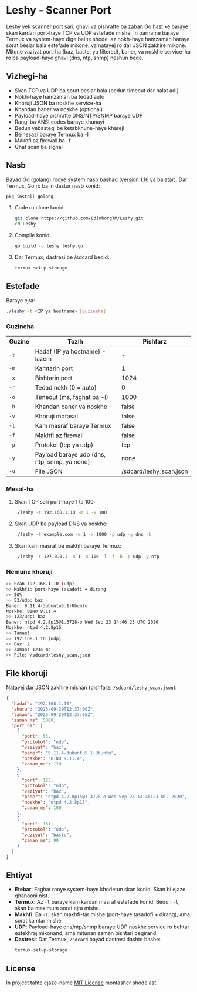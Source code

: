 # Leshy - Scanner Port

Leshy yek scanner port sari, ghavi va pishrafte ba zaban Go hast ke baraye skan kardan port-haye TCP va UDP estefade mishe. In barname baraye Termux va system-haye dige beine shode, az nokh-haye hamzaman baraye sorat besiar bala estefade mikone, va natayej ro dar JSON zakhire mikone. Mitune vaziyat port-ha (baz, baste, ya filtered), baner, va noskhe service-ha ro ba payload-haye ghavi (dns, ntp, snmp) neshun bede.

## Vizhegi-ha
- Skan TCP va UDP ba sorat besiar bala (bedun timeout dar halat adi)
- Nokh-haye hamzaman ba tedad auto
- Khoruji JSON ba noskhe service-ha
- Khandan baner va noskhe (optional)
- Payload-haye pishrafte DNS/NTP/SNMP baraye UDP
- Rangi ba ANSI codes baraye khunayi
- Bedun vabastegi be ketabkhune-haye khareji
- Beinesazi baraye Termux ba -l
- Makhfi az firewall ba -f
- Ghat scan ba signal

## Nasb
Bayad Go (golang) rooye system nasb bashad (version 1.16 ya balatar). Dar Termux, Go ro ba in dastur nasb konid:

```bash
pkg install golang
```

1. Code ro clone konid:
   ```bash
   git clone https://github.com/EdinborgTM/Leshy.git
   cd Leshy
   ```

2. Compile konid:
   ```bash
   go build -o leshy leshy.go
   ```

3. Dar Termux, dastresi be /sdcard bedid:
   ```bash
   termux-setup-storage
   ```

## Estefade
Baraye ejra:
```bash
./leshy -t <IP ya hostname> [guzineha]
```

### Guzineha
| Guzine | Tozih | Pishfarz |
|--------|-------|----------|
| `-t` | Hadaf (IP ya hostname) - lazem | - |
| `-m` | Kamtarin port | 1 |
| `-x` | Bishtarin port | 1024 |
| `-r` | Tedad nokh (0 = auto) | 0 |
| `-o` | Timeout (ms, faghat ba -l) | 1000 |
| `-b` | Khandan baner va noskhe | false |
| `-v` | Khoruji mofasal | false |
| `-l` | Kam masraf baraye Termux | false |
| `-f` | Makhfi az firewall | false |
| `-p` | Protokol (tcp ya udp) | tcp |
| `-y` | Payload baraye udp (dns, ntp, snmp, ya none) | none |
| `-u` | File JSON | /sdcard/leshy_scan.json |

### Mesal-ha
1. Skan TCP sari port-haye 1 ta 100:
   ```bash
   ./leshy -t 192.168.1.10 -m 1 -x 100
   ```

2. Skan UDP ba payload DNS va noskhe:
   ```bash
   ./leshy -t example.com -m 1 -x 1000 -p udp -y dns -b
   ```

3. Skan kam masraf ba makhfi baraye Termux:
   ```bash
   ./leshy -t 127.0.0.1 -m 1 -x 100 -l -f -b -p udp -y ntp
   ```

### Nemune khoruji
```bash
>> Scan 192.168.1.10 (udp)
>> Makhfi: port-haye tasadofi + dirang
>> 50%
>> 53/udp: baz
Baner: 9.11.4-3ubuntu5.1-Ubuntu
Noskhe: BIND 9.11.4
>> 123/udp: baz
Baner: ntpd 4.2.8p15@1.3728-o Wed Sep 23 14:46:23 UTC 2020
Noskhe: ntpd 4.2.8p15
>> Tamam!
>> 192.168.1.10 (udp)
>> Baz: 2
>> Zaman: 1234 ms
>> File: /sdcard/leshy_scan.json
```

## File khoruji
Natayej dar JSON zakhire mishan (pishfarz: `/sdcard/leshy_scan.json`):
```json
{
  "hadaf": "192.168.1.10",
  "shuru": "2025-09-29T12:37:00Z",
  "tamam": "2025-09-29T12:37:05Z",
  "zaman_ms": 5000,
  "port_ha": [
    {
      "port": 53,
      "protokol": "udp",
      "vaziyat": "baz",
      "baner": "9.11.4-3ubuntu5.1-Ubuntu",
      "noskhe": "BIND 9.11.4",
      "zaman_ms": 120
    },
    {
      "port": 123,
      "protokol": "udp",
      "vaziyat": "baz",
      "baner": "ntpd 4.2.8p15@1.3728-o Wed Sep 23 14:46:23 UTC 2020",
      "noskhe": "ntpd 4.2.8p15",
      "zaman_ms": 100
    },
    {
      "port": 161,
      "protokol": "udp",
      "vaziyat": "baste",
      "zaman_ms": 90
    }
  ]
}
```

## Ehtiyat
- **Etebar**: Faghat rooye system-haye khodetun skan konid. Skan bi ejaze ghanooni nist.
- **Termux**: Az `-l` baraye kam kardan masraf estefade konid. Bedun `-l`, skan ba maximum sorat ejra mishe.
- **Makhfi**: Ba `-f`, skan makhfi-tar mishe (port-haye tasadofi + dirang), ama sorat kamtar mishe.
- **UDP**: Payload-haye dns/ntp/snmp baraye UDP noskhe service ro behtar estekhraj mikonand, ama mitunan zaman bishtari begirand.
- **Dastresi**: Dar Termux, `/sdcard` bayad dastresi dashte bashe:
  ```bash
  termux-setup-storage
  ```

## License
In project tahte ejaze-name [MIT License](LICENSE) montasher shode ast.
